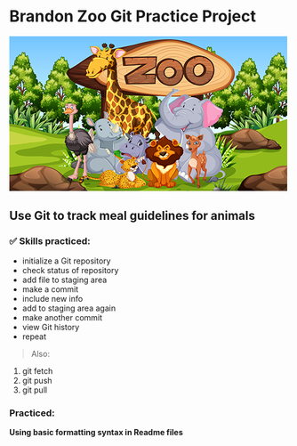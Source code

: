 # Brandon Zoo Git Practice Project
![Group of Zoo Animals](/assets/zoo-animals.jpg)
## Use Git to track meal guidelines for animals

### ✅ Skills practiced:
* initialize a Git repository
* check status of repository
* add file to staging area
* make a commit
* include new info
* add to staging area again
* make another commit
* view Git history
* repeat
>Also:
1. git fetch
2. git push
3. git pull

### Practiced:
**Using basic formatting syntax in Readme files**
